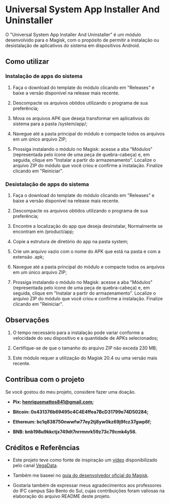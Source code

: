 # Universal System App Installer And Uninstaller

O "Universal System App Installer And Uninstaller" é um módulo desenvolvido para o Magisk, com o propósito de permitir a instalação ou desistalação de aplicativos do sistema em dispositivos Android.

## Como utilizar

### Instalação de apps do sistema 

1. Faça o download do template do módulo clicando em "Releases" e baixe a versão disponível na release mais recente.

2. Descompacte os arquivos obtidos utilizando o programa de sua preferência;

3. Mova os arquivos APK que deseja transformar em aplicativos do sistema para a pasta /system/app/;

4. Navegue até a pasta principal do módulo e compacte todos os arquivos em um único arquivo ZIP;

5. Prossiga instalando o módulo no Magisk: acesse a aba "Módulos" (representada pelo ícone de uma peça de quebra-cabeça) e, em seguida, clique em "Instalar a partir do armazenamento". Localize o arquivo ZIP do módulo que você criou e confirme a instalação. Finalize clicando em "Reiniciar".

### Desistalação de apps do sistema


1. Faça o download do template do módulo clicando em "Releases" e baixe a versão disponível na release mais recente.

2. Descompacte os arquivos obtidos utilizando o programa de sua preferência;

3. Encontre a localização do app que deseja desinstalar, Normalmente se encontram em /product/app;

4. Copie a estrutura de diretório do app na pasta system;

5. Crie um arquivo vazio com o nome do APK que está na pasta e com a extensão .apk;

6. Navegue até a pasta principal do módulo e compacte todos os arquivos em um único arquivo ZIP;

7. Prossiga instalando o módulo no Magisk: acesse a aba "Módulos" (representada pelo ícone de uma peça de quebra-cabeça) e, em seguida, clique em "Instalar a partir do armazenamento". Localize o arquivo ZIP do módulo que você criou e confirme a instalação. Finalize clicando em "Reiniciar".


## Observações

1. O tempo necessário para a instalação pode variar conforme a velocidade do seu dispositivo e a quantidade de APKs selecionados;

2. Certifique-se de que o tamanho do arquivo ZIP não exceda 230 MB;

3. Este módulo requer a utilização do Magisk 20.4 ou uma versão mais recente.

## Contribua com o projeto

Se você gostou do meu projeto, considere fazer uma doação.

- **Pix: <henriquemattos841@gmail.com>;**

- **Bitcoin: 0x431376b69495c4C4E4ffea7BcD31799e74D50284;**

- **Ethereum: bc1q838750nwwfw77ey2tj8yw0kz69j9fcz37gwp6f;**

- **BNB: bnb198u9kkctjx749dt7nrrmnrk59z73c79cmk4y56.**

## Créditos e Referências
- Este projeto teve como fonte de inspiração um [vídeo](https://www.youtube.com/watch?v=tM5dLRbMuwM&t=1523s) disponibilizado pelo canal [VegaData](https://www.youtube.com/@VegaData).

- Também me baseei no [guia do desenvolvedor oficial do Magisk](https://topjohnwu.github.io/Magisk/guides.html).

- Gostaria também de expressar meus agradecimentos aos professores do IFC campus São Bento do Sul, cujas contribuições foram valiosas na elaboração do arquivo README deste projeto.
